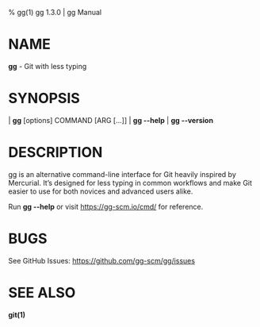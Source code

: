 % gg(1) gg 1.3.0 | gg Manual

# NAME

**gg** - Git with less typing

# SYNOPSIS

| **gg** \[options] COMMAND \[ARG \[...]]
| **gg \--help**
| **gg \--version**

# DESCRIPTION

gg is an alternative command-line interface for Git heavily inspired by
Mercurial. It’s designed for less typing in common workflows and make Git
easier to use for both novices and advanced users alike.

Run **gg \--help** or visit https://gg-scm.io/cmd/ for reference.

# BUGS

See GitHub Issues: https://github.com/gg-scm/gg/issues

# SEE ALSO

**git(1)**
